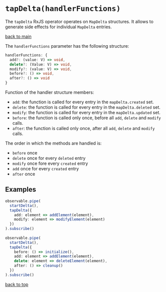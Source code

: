 # `tapDelta(handlerFunctions)`

The `tapDelta` RxJS operator operates on `MapDelta` structures.
It allows to generate side effects for individual `MapDelta` entries. 

[back to main](../../README.md)

The `handlerFunctions` parameter has the following structure:

``` typescript
handlerFunctions: {
  add?: (value: V) => void,
  delete?: (Value: V) => void,
  modify?: (value: V) => void,
  before?: () => void,
  after?: () => void
}
```

Function of the handler structure members:

- `add`: the function is called for every entry in the `mapDelta.created` set.
- `delete`: the function is called for every entry in the `mapDelta.deleted` set.
- `modify`: the function is called for every entry in the `mapDelta.updated` set.
- `before`: the function is called only once, before all `add`, `delete` and `modify` calls.
- `after`: the function is called only once, after all `add`, `delete` and `modify` calls.

The order in which the methods are handled is:

- `before` once
- `delete` once for every `deleted` entry
- `modify` once fore every `created` entry
- `add` once for every `created` entry
- `after` once

## Examples

``` typescript
observable.pipe(
  startDelta(),
  tapDelta({
    add: element => addElement(element),
    modify: element => modifyElement(element)
  })
).subscribe()
  
observable.pipe(
  startDelta(),
  tapDelta({
    before: () => initialize(),
    add: element => addElement(element),
    delete: element => deleteElement(element),
    after: () => cleanup()
  })
).subscribe()
```

[back to top](#tapdeltahandlerfunctions)